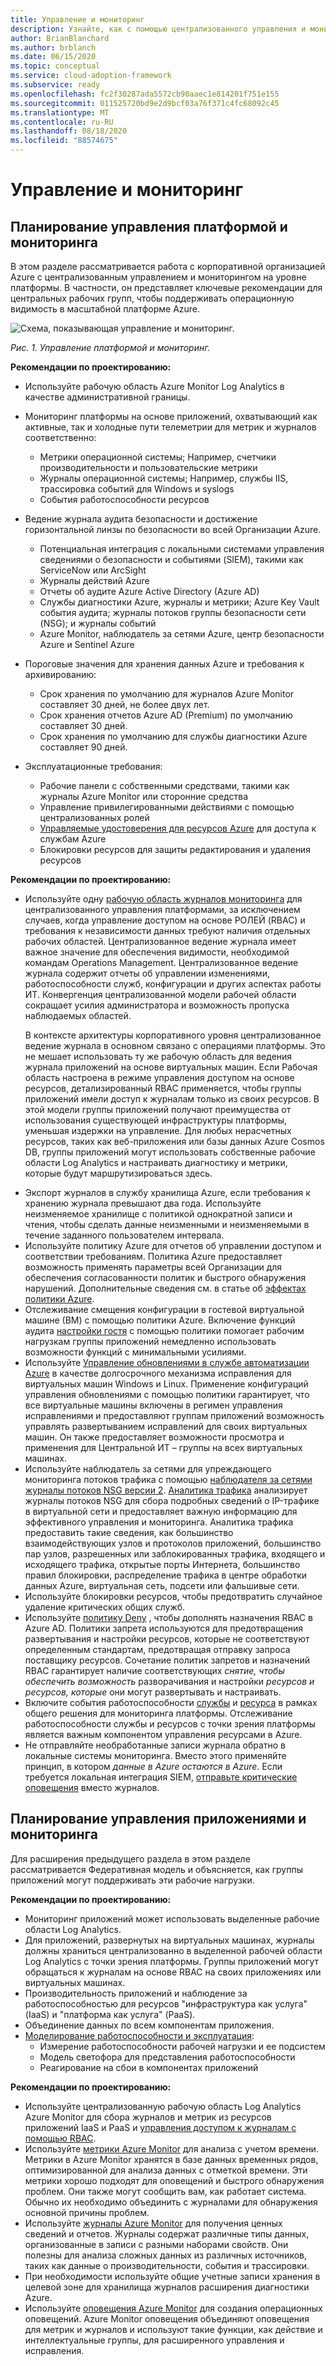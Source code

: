 ```yaml
---
title: Управление и мониторинг
description: Узнайте, как с помощью централизованного управления и мониторинга на уровне платформы обслуживать Microsoft Azureную корпоративную организацию.
author: BrianBlanchard
ms.author: brblanch
ms.date: 06/15/2020
ms.topic: conceptual
ms.service: cloud-adoption-framework
ms.subservice: ready
ms.openlocfilehash: fc2f30287ada5572cb90aaec1e814201f751e155
ms.sourcegitcommit: 011525720bd9e2d9bcf03a76f371c4fc68092c45
ms.translationtype: MT
ms.contentlocale: ru-RU
ms.lasthandoff: 08/18/2020
ms.locfileid: "88574675"
---
```

# <a name="management-and-monitoring"></a>Управление и мониторинг

## <a name="plan-platform-management-and-monitoring"></a>Планирование управления платформой и мониторинга

В этом разделе рассматривается работа с корпоративной организацией Azure с централизованным управлением и мониторингом на уровне платформы. В частности, он представляет ключевые рекомендации для центральных рабочих групп, чтобы поддерживать операционную видимость в масштабной платформе Azure.

![Схема, показывающая управление и мониторинг.](./media/management-and-monitoring.png)

_Рис. 1. Управление платформой и мониторинг._

<!-- cSpell:ignore syslogs SIEM -->

**Рекомендации по проектированию:**

- Используйте рабочую область Azure Monitor Log Analytics в качестве административной границы.
- Мониторинг платформы на основе приложений, охватывающий как активные, так и холодные пути телеметрии для метрик и журналов соответственно:
  - Метрики операционной системы; Например, счетчики производительности и пользовательские метрики
  - Журналы операционной системы; Например, службы IIS, трассировка событий для Windows и syslogs
  - События работоспособности ресурсов
- Ведение журнала аудита безопасности и достижение горизонтальной линзы по безопасности во всей Организации Azure.
  - Потенциальная интеграция с локальными системами управления сведениями о безопасности и событиями (SIEM), такими как ServiceNow или ArcSight
  - Журналы действий Azure
  - Отчеты об аудите Azure Active Directory (Azure AD)
  - Службы диагностики Azure, журналы и метрики; Azure Key Vault события аудита; журналы потоков группы безопасности сети (NSG); и журналы событий
  - Azure Monitor, наблюдатель за сетями Azure, центр безопасности Azure и Sentinel Azure
- Пороговые значения для хранения данных Azure и требования к архивированию:
  - Срок хранения по умолчанию для журналов Azure Monitor составляет 30 дней, не более двух лет.
  - Срок хранения отчетов Azure AD (Premium) по умолчанию составляет 30 дней.
  - Срок хранения по умолчанию для службы диагностики Azure составляет 90 дней.

- Эксплуатационные требования:
  - Рабочие панели с собственными средствами, такими как журналы Azure Monitor или сторонние средства
  - Управление привилегированными действиями с помощью централизованных ролей
  - [Управляемые удостоверения для ресурсов Azure](/azure/active-directory/managed-identities-azure-resources/overview) для доступа к службам Azure
  - Блокировки ресурсов для защиты редактирования и удаления ресурсов

**Рекомендации по проектированию:**

- Используйте одну [рабочую область журналов мониторинга](/azure/azure-monitor/platform/design-logs-deployment) для централизованного управления платформами, за исключением случаев, когда управление доступом на основе РОЛЕЙ (RBAC) и требования к независимости данных требуют наличия отдельных рабочих областей. Централизованное ведение журнала имеет важное значение для обеспечения видимости, необходимой командам Operations Management. Централизованное ведение журнала содержит отчеты об управлении изменениями, работоспособности служб, конфигурации и других аспектах работы ИТ. Конвергенция централизованной модели рабочей области сокращает усилия администратора и возможность пропуска наблюдаемых областей.

    В контексте архитектуры корпоративного уровня централизованное ведение журнала в основном связано с операциями платформы. Это не мешает использовать ту же рабочую область для ведения журнала приложений на основе виртуальных машин. Если Рабочая область настроена в режиме управления доступом на основе ресурсов, детализированный RBAC применяется, чтобы группы приложений имели доступ к журналам только из своих ресурсов. В этой модели группы приложений получают преимущества от использования существующей инфраструктуры платформы, уменьшая издержки на управление. Для любых нерасчетных ресурсов, таких как веб-приложения или базы данных Azure Cosmos DB, группы приложений могут использовать собственные рабочие области Log Analytics и настраивать диагностику и метрики, которые будут маршрутизироваться здесь.

<!-- docsTest:ignore WORM -->

- Экспорт журналов в службу хранилища Azure, если требования к хранению журнала превышают два года. Используйте неизменяемое хранилище с политикой однократной записи и чтения, чтобы сделать данные неизменными и неизменяемыми в течение заданного пользователем интервала.
- Используйте политику Azure для отчетов об управлении доступом и соответствии требованиям. Политика Azure предоставляет возможность применять параметры всей Организации для обеспечения согласованности политик и быстрого обнаружения нарушений. Дополнительные сведения см. в статье об [эффектах политики Azure](/azure/governance/policy/concepts/effects).
- Отслеживание смещения конфигурации в гостевой виртуальной машине (ВМ) с помощью политики Azure. Включение функций аудита [настройки гостя](/azure/governance/policy/concepts/guest-configuration) с помощью политики помогает рабочим нагрузкам группы приложений немедленно использовать возможности функций с минимальными усилиями.
- Используйте [Управление обновлениями в службе автоматизации Azure](/azure/automation/automation-update-management) в качестве долгосрочного механизма исправления для виртуальных машин Windows и Linux. Применение конфигураций управления обновлениями с помощью политики гарантирует, что все виртуальные машины включены в регимен управления исправлениями и предоставляют группам приложений возможность управлять развертыванием исправлений для своих виртуальных машин. Он также предоставляет возможности просмотра и применения для Центральной ИТ – группы на всех виртуальных машинах.
- Используйте наблюдатель за сетями для упреждающего мониторинга потоков трафика с помощью [наблюдателя за сетями журналы потоков NSG версии 2](/azure/network-watcher/network-watcher-nsg-flow-logging-overview). [Аналитика трафика](/azure/network-watcher/traffic-analytics) анализирует журналы потоков NSG для сбора подробных сведений о IP-трафике в виртуальной сети и предоставляет важную информацию для эффективного управления и мониторинга. Аналитика трафика предоставить такие сведения, как большинство взаимодействующих узлов и протоколов приложений, большинство пар узлов, разрешенных или заблокированных трафика, входящего и исходящего трафика, открытые порты Интернета, большинство правил блокировки, распределение трафика в центре обработки данных Azure, виртуальная сеть, подсети или фальшивые сети.
- Используйте блокировки ресурсов, чтобы предотвратить случайное удаление критических общих служб.
- Используйте [политику Deny](/azure/governance/policy/concepts/effects#deny) , чтобы дополнять назначения RBAC в Azure AD. Политики запрета используются для предотвращения развертывания и настройки ресурсов, которые не соответствуют определенным стандартам, предотвращая отправку запроса поставщику ресурсов. Сочетание политик запретов и назначений RBAC гарантирует наличие соответствующих *снятие, чтобы обеспечить возможность* разворачивания и настройки *ресурсов и ресурсов, которые* они могут развертывать и настраивать.
- Включите события работоспособности [службы](/azure/service-health/service-health-overview) и [ресурса](/azure/service-health/resource-health-overview) в рамках общего решения для мониторинга платформы. Отслеживание работоспособности службы и ресурсов с точки зрения платформы является важным компонентом управления ресурсами в Azure.
- Не отправляйте необработанные записи журнала обратно в локальные системы мониторинга. Вместо этого применяйте принцип, в котором *данные в Azure остаются в Azure*. Если требуется локальная интеграция SIEM, [отправьте критические оповещения](/azure/security-center/continuous-export) вместо журналов.

## <a name="plan-for-app-management-and-monitoring"></a>Планирование управления приложениями и мониторинга

Для расширения предыдущего раздела в этом разделе рассматривается Федеративная модель и объясняется, как группы приложений могут поддерживать эти рабочие нагрузки.

**Рекомендации по проектированию:**

- Мониторинг приложений может использовать выделенные рабочие области Log Analytics.
- Для приложений, развернутых на виртуальных машинах, журналы должны храниться централизованно в выделенной рабочей области Log Analytics с точки зрения платформы. Группы приложений могут обращаться к журналам на основе RBAC на своих приложениях или виртуальных машинах.
- Производительность приложений и наблюдение за работоспособностью для ресурсов "инфраструктура как услуга" (IaaS) и "платформа как услуга" (PaaS).
- Объединение данных по всем компонентам приложения.
- [Моделирование работоспособности и эксплуатация](../..//manage/monitor/cloud-models-monitor-overview.md):
  - Измерение работоспособности рабочей нагрузки и ее подсистем
  - Модель светофора для представления работоспособности
  - Реагирование на сбои в компонентах приложений

**Рекомендации по проектированию:**

- Используйте централизованную рабочую область Log Analytics Azure Monitor для сбора журналов и метрик из ресурсов приложений IaaS и PaaS и [управления доступом к журналам с помощью RBAC](/azure/azure-monitor/platform/design-logs-deployment#access-control-overview).
- Используйте [метрики Azure Monitor](/azure/azure-monitor/platform/data-platform-metrics) для анализа с учетом времени. Метрики в Azure Monitor хранятся в базе данных временных рядов, оптимизированной для анализа данных с отметкой времени. Эти метрики хорошо подходят для оповещений и быстрого обнаружения проблем. Они также могут сообщить вам, как работает система. Обычно их необходимо объединить с журналами для обнаружения основной причины проблем.
- Используйте [журналы Azure Monitor](/azure/azure-monitor/platform/data-platform-logs) для получения ценных сведений и отчетов. Журналы содержат различные типы данных, организованные в записи с разными наборами свойств. Они полезны для анализа сложных данных из различных источников, таких как данные о производительности, события и трассировки.
- При необходимости используйте общие учетные записи хранения в целевой зоне для хранилища журналов расширения диагностики Azure.
- Используйте [оповещения Azure Monitor](/azure/azure-monitor/platform/alerts-overview) для создания операционных оповещений. Azure Monitor оповещения объединяют оповещения для метрик и журналов и используют такие функции, как действие и интеллектуальные группы, для расширенного управления и исправления.
